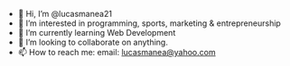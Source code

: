 - 👋 Hi, I’m @lucasmanea21
- 👀 I’m interested in programming, sports, marketing & entrepreneurship
- 🌱 I’m currently learning Web Development
- 💞️ I’m looking to collaborate on anything.
- 📫 How to reach me: email: lucasmanea@yahoo.com

<!---
lucasmanea21/lucasmanea21 is a ✨ special ✨ repository because its `README.md` (this file) appears on your GitHub profile.
You can click the Preview link to take a look at your changes.
--->
